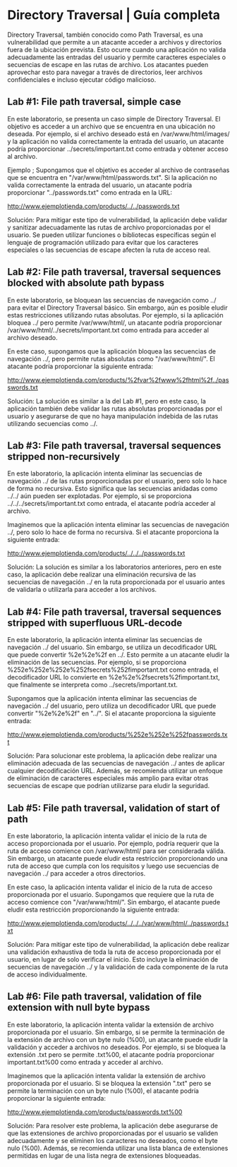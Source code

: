 # Directory Traversal | Guía completa

 Directory Traversal, también conocido como Path Traversal, es una vulnerabilidad que permite a un atacante acceder a archivos y directorios fuera de la ubicación prevista. Esto ocurre cuando una aplicación no valida adecuadamente las entradas del usuario y permite caracteres especiales o secuencias de escape en las rutas de archivo. Los atacantes pueden aprovechar esto para navegar a través de directorios, leer archivos confidenciales e incluso ejecutar código malicioso.

## Lab #1: File path traversal, simple case
En este laboratorio, se presenta un caso simple de Directory Traversal. El objetivo es acceder a un archivo que se encuentra en una ubicación no deseada. Por ejemplo, si el archivo deseado está en /var/www/html/images/ y la aplicación no valida correctamente la entrada del usuario, un atacante podría proporcionar ../secrets/important.txt como entrada y obtener acceso al archivo.

Ejemplo ;
Supongamos que el objetivo es acceder al archivo de contraseñas que se encuentra en "/var/www/html/passwords.txt". Si la aplicación no valida correctamente la entrada del usuario, un atacante podría proporcionar "../passwords.txt" como entrada en la URL:

http://www.ejemplotienda.com/products/../../passwords.txt

Solución: Para mitigar este tipo de vulnerabilidad, la aplicación debe validar y sanitizar adecuadamente las rutas de archivo proporcionadas por el usuario. Se pueden utilizar funciones o bibliotecas específicas según el lenguaje de programación utilizado para evitar que los caracteres especiales o las secuencias de escape afecten la ruta de acceso real.

## Lab #2: File path traversal, traversal sequences blocked with absolute path bypass
En este laboratorio, se bloquean las secuencias de navegación como ../ para evitar el Directory Traversal básico. Sin embargo, aún es posible eludir estas restricciones utilizando rutas absolutas. Por ejemplo, si la aplicación bloquea ../ pero permite /var/www/html/, un atacante podría proporcionar /var/www/html/../secrets/important.txt como entrada para acceder al archivo deseado.

En este caso, supongamos que la aplicación bloquea las secuencias de navegación ../, pero permite rutas absolutas como "/var/www/html/". El atacante podría proporcionar la siguiente entrada:

http://www.ejemplotienda.com/products/%2fvar%2fwww%2fhtml%2f../passwords.txt

Solución: La solución es similar a la del Lab #1, pero en este caso, la aplicación también debe validar las rutas absolutas proporcionadas por el usuario y asegurarse de que no haya manipulación indebida de las rutas utilizando secuencias como ../.

## Lab #3: File path traversal, traversal sequences stripped non-recursively
En este laboratorio, la aplicación intenta eliminar las secuencias de navegación ../ de las rutas proporcionadas por el usuario, pero solo lo hace de forma no recursiva. Esto significa que las secuencias anidadas como ../../ aún pueden ser explotadas. Por ejemplo, si se proporciona ../../../secrets/important.txt como entrada, el atacante podría acceder al archivo.

Imaginemos que la aplicación intenta eliminar las secuencias de navegación ../, pero solo lo hace de forma no recursiva. Si el atacante proporciona la siguiente entrada:

http://www.ejemplotienda.com/products/../../../passwords.txt

Solución: La solución es similar a los laboratorios anteriores, pero en este caso, la aplicación debe realizar una eliminación recursiva de las secuencias de navegación ../ en la ruta proporcionada por el usuario antes de validarla o utilizarla para acceder a los archivos.

## Lab #4: File path traversal, traversal sequences stripped with superfluous URL-decode
En este laboratorio, la aplicación intenta eliminar las secuencias de navegación ../ del usuario. Sin embargo, se utiliza un decodificador URL que puede convertir %2e%2e%2f en ../. Esto permite a un atacante eludir la eliminación de las secuencias. Por ejemplo, si se proporciona %252e%252e%252e%252fsecrets%252fimportant.txt como entrada, el decodificador URL lo convierte en %2e%2e%2fsecrets%2fimportant.txt, que finalmente se interpreta como ../secrets/important.txt.

Supongamos que la aplicación intenta eliminar las secuencias de navegación ../ del usuario, pero utiliza un decodificador URL que puede convertir "%2e%2e%2f" en "../". Si el atacante proporciona la siguiente entrada:

http://www.ejemplotienda.com/products/%252e%252e%252fpasswords.txt

Solución: Para solucionar este problema, la aplicación debe realizar una eliminación adecuada de las secuencias de navegación ../ antes de aplicar cualquier decodificación URL. Además, se recomienda utilizar un enfoque de eliminación de caracteres especiales más amplio para evitar otras secuencias de escape que podrían utilizarse para eludir la seguridad.

## Lab #5: File path traversal, validation of start of path
En este laboratorio, la aplicación intenta validar el inicio de la ruta de acceso proporcionada por el usuario. Por ejemplo, podría requerir que la ruta de acceso comience con /var/www/html/ para ser considerada válida. Sin embargo, un atacante puede eludir esta restricción proporcionando una ruta de acceso que cumpla con los requisitos y luego use secuencias de navegación ../ para acceder a otros directorios.

En este caso, la aplicación intenta validar el inicio de la ruta de acceso proporcionada por el usuario. Supongamos que requiere que la ruta de acceso comience con "/var/www/html/". Sin embargo, el atacante puede eludir esta restricción proporcionando la siguiente entrada:

http://www.ejemplotienda.com/products/../../../var/www/html/../passwords.txt

Solución: Para mitigar este tipo de vulnerabilidad, la aplicación debe realizar una validación exhaustiva de toda la ruta de acceso proporcionada por el usuario, en lugar de solo verificar el inicio. Esto incluye la eliminación de secuencias de navegación ../ y la validación de cada componente de la ruta de acceso individualmente.

## Lab #6: File path traversal, validation of file extension with null byte bypass
En este laboratorio, la aplicación intenta validar la extensión de archivo proporcionada por el usuario. Sin embargo, si se permite la terminación de la extensión de archivo con un byte nulo (%00), un atacante puede eludir la validación y acceder a archivos no deseados. Por ejemplo, si se bloquea la extensión .txt pero se permite .txt%00, el atacante podría proporcionar important.txt%00 como entrada y acceder al archivo.

Imaginemos que la aplicación intenta validar la extensión de archivo proporcionada por el usuario. Si se bloquea la extensión ".txt" pero se permite la terminación con un byte nulo (%00), el atacante podría proporcionar la siguiente entrada:

http://www.ejemplotienda.com/products/passwords.txt%00

Solución: Para resolver este problema, la aplicación debe asegurarse de que las extensiones de archivo proporcionadas por el usuario se validen adecuadamente y se eliminen los caracteres no deseados, como el byte nulo (%00). Además, se recomienda utilizar una lista blanca de extensiones permitidas en lugar de una lista negra de extensiones bloqueadas.
